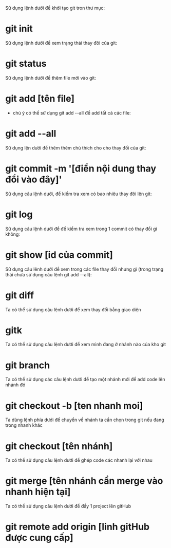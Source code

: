 Sử dụng lệnh dưới để khởi tạo git tron thư mục:
# git init

Sử dụng lệnh dưới để xem trạng thái thay đôi của git:
# git status

Sử dụng lệnh dưới để thêm file mới vào git:
# git add [tên file]
- chú ý có thể sử dụng git add --all để add tất cả các file:
# git add --all

Sử dụng lện dưới để thêm thêm chú thích cho cho thay đổi của git:
# git commit -m '[điền nội dung thay đổi vào đây]'

Sử dụng câu lệnh dưới, để kiểm tra xem có bao nhiêu thay đôi lên git:
# git log

Sử dụng câu lệnh dưới để để kiểm tra xem trong 1 commit có thay đổi gì không:
# git show [id của commit]

Sử dụng câu lênh dưới để xem trong các file thay đổi nhưng gì (trong trạng thái chưa sử dụng câu lệnh git add --all):
# git diff

Ta có thể sử dụng câu lệnh dưới để xem thay đổi bằng giao diện
# gitk

Ta có thể sử dụng câu lệnh dưới để xem mình đang ở nhánh nào của kho git
# git branch

Ta có thể sử dụng các câu lệnh dưới để tạo một nhánh mới để add code lên nhánh đó
# git checkout -b [ten nhanh moi]

Ta dùng lệnh phía dưới để chuyển về nhánh ta cần chọn trong git nếu đang trong nhanh khác
# git checkout [tên nhánh] 

Ta có thể sử dụng câu lệnh dưới để ghép code các nhanh lại với nhau
# git merge [tên nhánh cần merge vào nhanh hiện tại] 

Ta có thể sử dụng câu lệnh dưới để đẩy 1 project lên gitHub 
# git remote add origin [linh gitHub được cung cấp]
